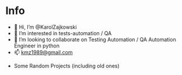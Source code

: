 # Info
* 👋 Hi, I’m @KarolZajkowski
* 👀 I’m interested in tests-automation / QA
* 💞️ I’m looking to collaborate on Testing Automation / QA Automation Engineer in python
* 📫 kmz1989@gmail.com

- Some Random Projects (including old ones)
